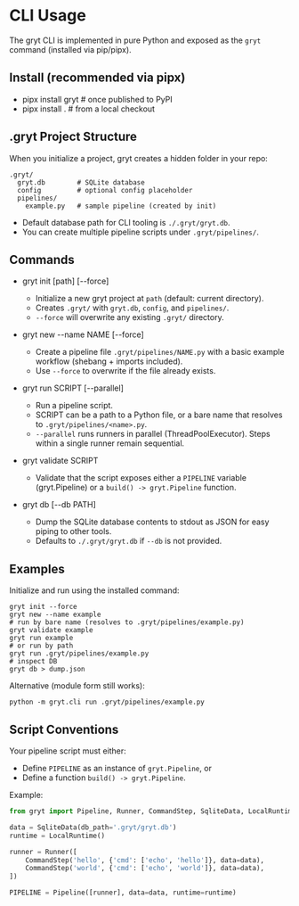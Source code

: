 # CLI Usage

The gryt CLI is implemented in pure Python and exposed as the `gryt` command (installed via pip/pipx).

## Install (recommended via pipx)

- pipx install gryt  # once published to PyPI
- pipx install .     # from a local checkout

## .gryt Project Structure

When you initialize a project, gryt creates a hidden folder in your repo:

```
.gryt/
  gryt.db        # SQLite database
  config         # optional config placeholder
  pipelines/
    example.py   # sample pipeline (created by init)
```

- Default database path for CLI tooling is `./.gryt/gryt.db`.
- You can create multiple pipeline scripts under `.gryt/pipelines/`.

## Commands

- gryt init [path] [--force]
  - Initialize a new gryt project at `path` (default: current directory).
  - Creates `.gryt/` with `gryt.db`, `config`, and `pipelines/`.
  - `--force` will overwrite any existing `.gryt/` directory.

- gryt new --name NAME [--force]
  - Create a pipeline file `.gryt/pipelines/NAME.py` with a basic example workflow (shebang + imports included).
  - Use `--force` to overwrite if the file already exists.

- gryt run SCRIPT [--parallel]
  - Run a pipeline script.
  - SCRIPT can be a path to a Python file, or a bare name that resolves to `.gryt/pipelines/<name>.py`.
  - `--parallel` runs runners in parallel (ThreadPoolExecutor). Steps within a single runner remain sequential.

- gryt validate SCRIPT
  - Validate that the script exposes either a `PIPELINE` variable (gryt.Pipeline) or a `build() -> gryt.Pipeline` function.

- gryt db [--db PATH]
  - Dump the SQLite database contents to stdout as JSON for easy piping to other tools.
  - Defaults to `./.gryt/gryt.db` if `--db` is not provided.

## Examples

Initialize and run using the installed command:
```
gryt init --force
gryt new --name example
# run by bare name (resolves to .gryt/pipelines/example.py)
gryt validate example
gryt run example
# or run by path
gryt run .gryt/pipelines/example.py
# inspect DB
gryt db > dump.json
```

Alternative (module form still works):
```
python -m gryt.cli run .gryt/pipelines/example.py
```

## Script Conventions

Your pipeline script must either:

- Define `PIPELINE` as an instance of `gryt.Pipeline`, or
- Define a function `build() -> gryt.Pipeline`.

Example:
```python
from gryt import Pipeline, Runner, CommandStep, SqliteData, LocalRuntime

data = SqliteData(db_path='.gryt/gryt.db')
runtime = LocalRuntime()

runner = Runner([
    CommandStep('hello', {'cmd': ['echo', 'hello']}, data=data),
    CommandStep('world', {'cmd': ['echo', 'world']}, data=data),
])

PIPELINE = Pipeline([runner], data=data, runtime=runtime)
```
